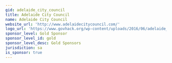 ```yaml
---
gid: adelaide_city_council
title: Adelaide City Council
name: Adelaide City Council
website_url: 'http://www.adelaidecitycouncil.com/'
logo_url: 'https://www.govhack.org/wp-content/uploads/2016/06/adelaide_city_council.png'
sponsor_level: Gold Sponsor
sponsor_level_id: gold
sponsor_level_desc: Gold Sponsors
jurisdiction: sa
is_sponsor: true
---
```

